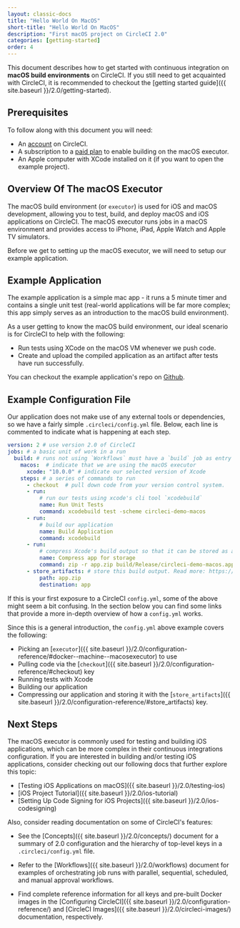 ```yaml
---
layout: classic-docs
title: "Hello World On MacOS"
short-title: "Hello World On MacOS"
description: "First macOS project on CircleCI 2.0"
categories: [getting-started]
order: 4
---
```


This document describes how to get started with continuous integration on **macOS
build environments** on CircleCI. If you still need to get acquainted with
CircleCI, it is recommended to checkout the [getting started guide]({{ site.baseurl }}/2.0/getting-started).

## Prerequisites

To follow along with this document you will need:

- An [account](https://circleci.com/signup/) on CircleCI.
- A subscription to a [paid plan](https://circleci.com/pricing/#build-os-x) to enable building on the macOS executor.
- An Apple computer with XCode installed on it (if you want to open the example project).

## Overview Of The macOS Executor

The macOS build environment (or `executor`) is used for iOS and macOS
development, allowing you to test, build, and deploy macOS and iOS applications on
CircleCI. The macOS executor runs jobs in a macOS environment and provides access to iPhone, iPad, Apple Watch and Apple TV simulators.

Before we get to setting up the macOS executor, we will need to setup our example application.

## Example Application

The example application is a simple mac app - it runs a 5 minute
timer and contains a single unit test (real-world applications
will be far more complex; this app simply serves as an introduction to the macOS
build environment).

As a user getting to know the macOS build environment, our ideal scenario is for CircleCI to help with the following:

- Run tests using XCode on the macOS VM whenever we push code.
- Create and upload the compiled application as an artifact after tests have run successfully.

You can checkout the example application's repo on
[Github](https://github.com/CircleCI-Public/circleci-demo-macos).

## Example Configuration File

Our application does not make use of any external tools or dependencies, so we
have a fairly simple `.circleci/config.yml` file. Below, each line is commented
to indicate what is happening at each step.

```yaml
version: 2 # use version 2.0 of CircleCI
jobs: # a basic unit of work in a run
  build: # runs not using `Workflows` must have a `build` job as entry point
    macos:  # indicate that we are using the macOS executor
      xcode: "10.0.0" # indicate our selected version of Xcode
    steps: # a series of commands to run
      - checkout  # pull down code from your version control system.
      - run:
          # run our tests using xcode's cli tool `xcodebuild`
          name: Run Unit Tests
          command: xcodebuild test -scheme circleci-demo-macos
      - run:
          # build our application
          name: Build Application
          command: xcodebuild
      - run:
          # compress Xcode's build output so that it can be stored as an artifact
          name: Compress app for storage
          command: zip -r app.zip build/Release/circleci-demo-macos.app
      - store_artifacts: # store this build output. Read more: https://circleci.com/docs/2.0/artifacts/
          path: app.zip
          destination: app
```

If this is your first exposure to a CircleCI `config.yml`, some of the above
might seem a bit confusing. In the section below you can find some links that
provide a more in-depth overview of how a `config.yml` works.

Since this is a general introduction, the `config.yml` above example covers the following:

- Picking an [`executor`]({{ site.baseurl }}/2.0/configuration-reference/#docker--machine--macosexecutor) to use 
- Pulling code via the [`checkout`]({{ site.baseurl }}/2.0/configuration-reference/#checkout) key
- Running tests with Xcode
- Building our application
- Compressing our application and storing it with the [`store_artifacts`]({{
  site.baseurl }}/2.0/configuration-reference/#store_artifacts) key.

## Next Steps

The macOS executor is commonly used for testing and building iOS applications,
which can be more complex in their continuous integrations configuration. If you
are interested in building and/or testing iOS applications, consider checking
out our following docs that further explore this topic:

- [Testing iOS Applications on macOS]({{ site.baseurl }}/2.0/testing-ios)
- [iOS Project Tutorial]({{ site.baseurl }}/2.0/ios-tutorial)
- [Setting Up Code Signing for iOS Projects]({{ site.baseurl }}/2.0/ios-codesigning)

Also, consider reading documentation on some of CircleCI's features:

- See the [Concepts]({{ site.baseurl }}/2.0/concepts/) document for a summary of 2.0 configuration and the hierarchy of top-level keys in a `.circleci/config.yml` file.

- Refer to the [Workflows]({{ site.baseurl }}/2.0/workflows) document for examples of orchestrating job runs with parallel, sequential, scheduled, and manual approval workflows.

- Find complete reference information for all keys and pre-built Docker images in the [Configuring CircleCI]({{ site.baseurl }}/2.0/configuration-reference/) and [CircleCI Images]({{ site.baseurl }}/2.0/circleci-images/) documentation, respectively.
